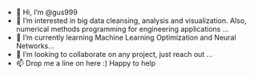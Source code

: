 - 👋 Hi, I’m @gus999
- 👀 I’m interested in big data cleansing, analysis and visualization. Also, numerical methods programming for engineering applications  ...
- 🌱 I’m currently learning Machine Learning Optimization and Neural Networks...
- 💞️ I’m looking to collaborate on any project, just reach out ...
- 📫 Drop me a line on here :) Happy to help 

<!---
gus999/gus999 is a ✨ special ✨ repository because its `README.md` (this file) appears on your GitHub profile.
You can click the Preview link to take a look at your changes.
--->

